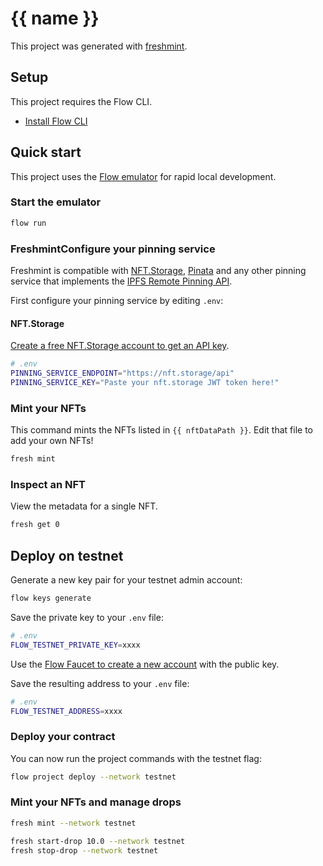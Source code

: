 # {{ name }}

This project was generated with [freshmint](https://github.com/packagelabs/freshmint).

## Setup

This project requires the Flow CLI.

- [Install Flow CLI](https://developers.flow.com/tools/flow-cli/install)

## Quick start

This project uses the [Flow emulator](https://github.com/onflow/flow-emulator) for rapid local development.

### Start the emulator

```sh
flow run
```

### FreshmintConfigure your pinning service

Freshmint is compatible with [NFT.Storage](https://nft.storage), [Pinata](https://www.pinata.cloud/) and any other pinning service that implements the [IPFS Remote Pinning API](https://ipfs.github.io/pinning-services-api-spec).

First configure your pinning service by editing `.env`:

#### NFT.Storage

[Create a free NFT.Storage account to get an API key](https://nft.storage/).

```sh
# .env
PINNING_SERVICE_ENDPOINT="https://nft.storage/api"
PINNING_SERVICE_KEY="Paste your nft.storage JWT token here!"
```

### Mint your NFTs

This command mints the NFTs listed in `{{ nftDataPath }}`. Edit that file to add your own NFTs!

```sh
fresh mint
```

### Inspect an NFT

View the metadata for a single NFT.

```sh
fresh get 0
```

## Deploy on testnet

Generate a new key pair for your testnet admin account:

```sh
flow keys generate
```

Save the private key to your `.env` file:

```sh
# .env
FLOW_TESTNET_PRIVATE_KEY=xxxx
```

Use the [Flow Faucet to create a new account](https://testnet-faucet.onflow.org/) with the public key.

Save the resulting address to your `.env` file:

```sh
# .env
FLOW_TESTNET_ADDRESS=xxxx
```

### Deploy your contract

You can now run the project commands with the testnet flag:

```sh
flow project deploy --network testnet
```

### Mint your NFTs and manage drops

```sh
fresh mint --network testnet

fresh start-drop 10.0 --network testnet
fresh stop-drop --network testnet
```

